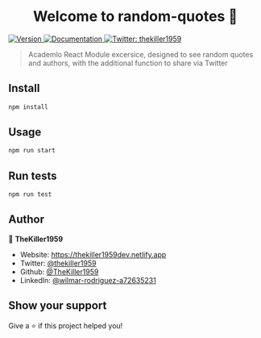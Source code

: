 <h1 align="center">Welcome to random-quotes 👋</h1>
<p>
  <a href="https://www.npmjs.com/package/random-quotes" target="_blank">
    <img alt="Version" src="https://img.shields.io/npm/v/random-quotes.svg">
  </a>
  <a href="https://academlo.notion.site/Quote-Machine-9850852ac5f64f8c8b23d91d53dcbba0" target="_blank">
    <img alt="Documentation" src="https://img.shields.io/badge/documentation-yes-brightgreen.svg" />
  </a>
  <a href="https://twitter.com/thekiller1959" target="_blank">
    <img alt="Twitter: thekiller1959" src="https://img.shields.io/twitter/follow/thekiller1959.svg?style=social" />
  </a>
</p>

> Academlo React Module excersice, designed to see random quotes and authors, with the additional function to share via Twitter

## Install

```sh
npm install
```

## Usage

```sh
npm run start
```

## Run tests

```sh
npm run test
```

## Author

👤 **TheKiller1959**

* Website: https://thekiller1959dev.netlify.app
* Twitter: [@thekiller1959](https://twitter.com/thekiller1959)
* Github: [@TheKiller1959](https://github.com/TheKiller1959)
* LinkedIn: [@wilmar-rodriguez-a72635231](https://linkedin.com/in/wilmar-rodriguez-a72635231/)

## Show your support

Give a ⭐️ if this project helped you!